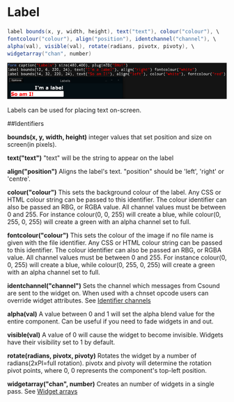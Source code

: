 # Label
```csharp
label bounds(x, y, width, height), text("text"), colour("colour"), \
fontcolour("colour"), align("position"), identchannel("channel"), \
alpha(val), visible(val), rotate(radians, pivotx, pivoty), \
widgetarray("chan", number)
```
![](images/labelExample.png)

Labels can be used for placing text on-screen. 


##Identifiers

**bounds(x, y, width, height)** integer values that set position and size on screen(in pixels). 

**text("text")** "text" will be the string to appear on the label

**align("position")** Aligns the label's text. "position" should be 'left', 'right' or 'centre'. 

**colour("colour")** This sets the background colour of the label. Any CSS or HTML colour string can be passed to this identifier. The colour identifier can also be passed an RBG, or RGBA value. All channel values must be between 0 and 255. For instance colour(0, 0, 255) will create a blue, while colour(0, 255, 0, 255) will create a green with an alpha channel set to full.  

**fontcolour("colour")** This sets the colour of the image if no file name is given with the file identifier. Any CSS or HTML colour string can be passed to this identifier. The colour identifier can also be passed an RBG, or RGBA value. All channel values must be between 0 and 255. For instance colour(0, 0, 255) will create a blue, while colour(0, 255, 0, 255) will create a green with an alpha channel set to full.  

**identchannel("channel")** Sets the channel which messages from Csound are sent to the widget on. When used with a chnset opcode users can override widget attributes. See [Identifier channels](./identchannels.md)  

**alpha(val)** A value between 0 and 1 will set the alpha blend value for the entire component. Can be useful if you need to fade widgets in and out. 

**visible(val)** A value of 0 will cause the widget to become invisible. Widgets have their visibility set to 1 by default. 

**rotate(radians, pivotx, pivoty)** Rotates the widget by a number of radians(2xPI=full rotation). pivotx and pivoty will determine the rotation pivot points, where 0, 0 represents the component's top-left position. 

**widgetarray("chan", number)** Creates an number of widgets in a single pass. See [Widget arrays](./widget_arrays.md)
